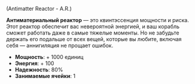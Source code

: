 (Antimatter Reactor - A.R.)

**Антиматериальный реактор** — это квинтэссенция мощности и риска. Этот реактор обеспечит вас невероятной энергией, и ваш корабль сможет работать даже в самые тяжелые моменты. Но не забудьте держать его подальше от всех вещей, которые вы любите, включая себя — аннигиляция не прощает ошибок.

- **Мощность**: + 1000 единиц
- **Энергия**: + 100
- **Надежность**: 80%
- **Занимаемые ячейки**: 1